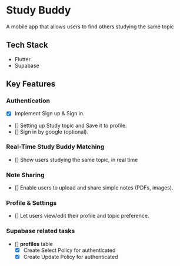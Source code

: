 # Study Buddy

A mobile app that allows users to find others studying the same topic

## Tech Stack
- Flutter 
- Supabase

## Key Features

### Authentication
- [x] Implement Sign up & Sign in.
- [] Setting up Study topic and Save it to profile.
- [] Sign in by google (optional).

### Real-Time Study Buddy Matching
- [] Show users studying the same topic, in real time

### Note Sharing
- [] Enable users to upload and share simple notes (PDFs, images).

### Profile & Settings
- [] Let users view/edit their profile and topic preference.

### Supabase related tasks
- [] **profiles** table
  - [x] Create Select Policy for authenticated
  - [x] Create Update Policy for authenticated